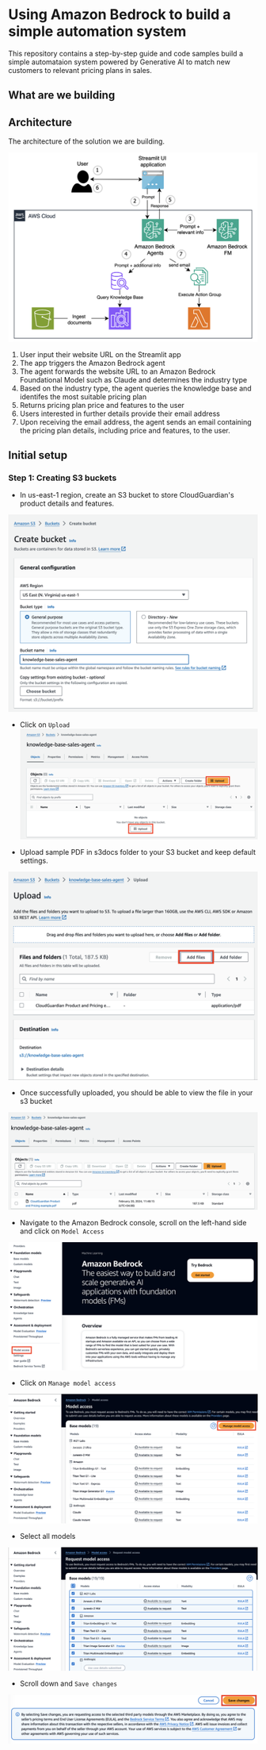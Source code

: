 # Using Amazon Bedrock to build a simple automation system 

This repository contains a step-by-step guide and code samples build a simple automataion system powered by Generative AI to match new customers to relevant pricing plans in sales.

## What are we building

## Architecture

The architecture of the solution we are building.

![Architecture Diagram](images/br-sales-agent-arch.png)

1. User input their website URL on the Streamlit app
2. The app triggers the Amazon Bedrock agent
3. The agent forwards the website URL to an Amazon Bedrock Foundational Model such as Claude and determines the industry type
4. Based on the industry type, the agent queries the knowledge base and identifes the most suitable pricing plan
5. Returns pricing plan price and features to the user
6. Users interested in further details provide their email address
7. Upon receiving the email address, the agent sends an email containing the pricing plan details, including price and features, to the user.

## Initial setup

### Step 1: Creating S3 buckets
- In us-east-1 region, create an S3 bucket to store CloudGuardian's product details and features.

![Create S3 bucket](images/create-s3-bucket.png)

- Click on `Upload`
![Upload button](images/upload-on-s3.png)

- Upload sample PDF in s3docs folder to your S3 bucket and keep default settings.

![Upload PDF](images/add-pdf-s3.png)

- Once successfully uploaded, you should be able to view the file in your s3 bucket

![View S3 files](images/view-files-s3.png)

- Navigate to the Amazon Bedrock console, scroll on the left-hand side and click on `Model Access`

![Model Access](images/br-console.png)

- Click on `Manage model access`

![Manage model access](images/manage-model-access.png)

- Select all models

![Select models](images/select-models.png)

- Scroll down and `Save changes`

![Save changes](images/br-save-changes.png)




